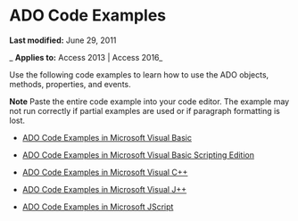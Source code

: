 
# ADO Code Examples

 **Last modified:** June 29, 2011

 _ **Applies to:** Access 2013 | Access 2016_

Use the following code examples to learn how to use the ADO objects, methods, properties, and events.


 **Note**  Paste the entire code example into your code editor. The example may not run correctly if partial examples are used or if paragraph formatting is lost.


- [ADO Code Examples in Microsoft Visual Basic](5eb855d4-e5e1-2626-3a21-891d195fb193.md)
    
- [ADO Code Examples in Microsoft Visual Basic Scripting Edition](841a7005-9f04-ecbf-fd8f-d924b7cbfce0.md)
    
- [ADO Code Examples in Microsoft Visual C++](4542fed7-4d5e-83f9-84dc-7f7991f969dc.md)
    
- [ADO Code Examples in Microsoft Visual J++](c924a813-0375-3e8e-f9e3-ff5ca51db218.md)
    
- [ADO Code Examples in Microsoft JScript](32e82313-4ee7-2d78-4840-e929b4e67ac8.md)
    
